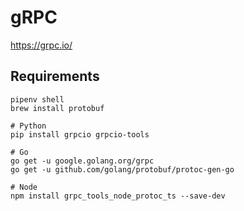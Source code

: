 # gRPC

https://grpc.io/
## Requirements

```
pipenv shell
brew install protobuf

# Python
pip install grpcio grpcio-tools

# Go
go get -u google.golang.org/grpc
go get -u github.com/golang/protobuf/protoc-gen-go

# Node
npm install grpc_tools_node_protoc_ts --save-dev



```
